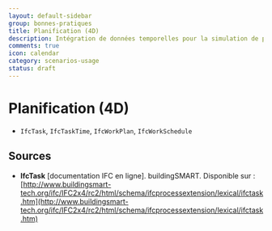 ```yaml
---
layout: default-sidebar
group: bonnes-pratiques
title: Planification (4D)
description: Intégration de données temporelles pour la simulation de planning.
comments: true
icon: calendar
category: scenarios-usage
status: draft
---
```


# Planification (4D)

* `IfcTask`, `IfcTaskTime`, `IfcWorkPlan`, `IfcWorkSchedule`

## Sources

* **IfcTask** [documentation IFC en ligne]. buildingSMART. Disponible sur : [http://www.buildingsmart-tech.org/ifc/IFC2x4/rc2/html/schema/ifcprocessextension/lexical/ifctask.htm](http://www.buildingsmart-tech.org/ifc/IFC2x4/rc2/html/schema/ifcprocessextension/lexical/ifctask.htm)

